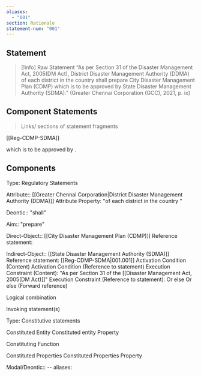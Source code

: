 ```yaml
---
aliases:
  - "001"
section: Rationale
statement-num: "001"
---
```

## Statement 

> [!info] Raw Statement
> “As per Section 31 of the Disaster Management Act, 2005(DM Act), District Disaster Management Authority (DDMA) of each district in the country shall prepare City Disaster Management Plan (CDMP) which is to be approved by State Disaster Management Authority (SDMA).” (Greater Chennai Corporation (GCC), 2021, p. ix)

## Component Statements
> Links/ sections of statement fragments 

[[Reg-CDMP-SDMA]]

which is to be approved by .
## Components

Type: Regulatory Statements

Attribute:: [[Greater Chennai Corporation|District Disaster Management Authority (DDMA)]] 
	Attribute Property: "of each district in the country "

Deontic:: "shall" 

Aim:: "prepare"

Direct-Object:: [[City Disaster Management Plan (CDMP)]] 
	Reference statement:

Indirect-Object:: [[State Disaster Management Authority (SDMA)]]
	Reference statement: [[Reg-CDMP-SDMA|001.001]]
Activation Condition (Content)
	Activation Condition (Reference to statement)
Execution Constraint (Content): "As per Section 31 of the [[Disaster Management Act, 2005(DM Act)]]" 
	Execution Constraint (Reference to statement): 
Or else
	Or else (Forward reference)


Logical combination 


Invoking statement(s)


Type: Constitutive statements

Constituted Entity
	Constituted entity Property

Constituting Function

Constituted Properties
	Constituted Properties Property

Modal/Deontic:: --
aliases: 
